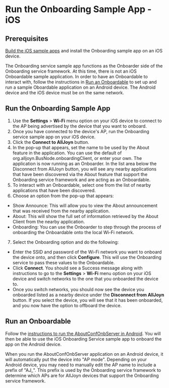 # Run the Onboarding Sample App - iOS

## Prerequisites

[Build the iOS sample apps][build-ios-osx] and install the 
Onboarding sample app on an iOS device.

The Onboarding service sample app functions as the Onboarder 
side of the Onboarding service framework. At this time, there 
is not an iOS Onboardable sample application. In order to have 
an Onboardable to interact with, follow the instructions in 
[Run an Onboardable][run-onboardable] to set up and run a 
sample Oboardable application on an Android device. The Android 
device and the iOS device must be on the same network.

## Run the Onboarding Sample App

1. Use the **Settings** > **Wi-Fi** menu option on your iOS device 
to connect to the AP being advertised by the device that you want to onboard.
2. Once you have connected to the device's AP, run the 
Onboarding service sample app on your iOS device.
3. Click the **Connect to AllJoyn** button.
4. In the pop-up that appears, set the name to be used 
by the About feature in the application. You can use the 
default of org.alljoyn.BusNode.onboardingClient, or enter your own.
The application is now running as an Onboarder. In the list 
area below the Disconnect from AllJoyn button, you will see 
any nearby applications that have been discovered via the 
About feature that support the Onboarding service framework 
and are acting as an Onboardable.
5. To interact with an Onboardable, select one from the list 
of nearby applications that have been discovered.
6. Choose an option from the pop-up that appears:
  * Show Announce: This will allow you to view the About 
  announcement that was received from the nearby application.
  * About: This will show the full set of information 
  retrieved by the About Client from the nearby application.
  * Onboarding: You can use the Onboarder to step through 
  the process of onboarding the Onboardable onto the local Wi-Fi network.
7. Select the Onboarding option and do the following:
  * Enter the SSID and password of the Wi-Fi network you want 
  to onboard the device onto, and then click **Configure**. 
  This will use the Onboarding service to pass these values to the Onboardable.
  * Click **Connect**. You should see a Success message along 
  with instructions to go to the **Settings** > **Wi-Fi** menu 
  option on your iOS device and switch networks to the one 
  that you onboarded the device to.
  * Once you switch networks, you should now see the device 
  you onboarded listed as a nearby device under the 
  **Disconnect from AllJoyn** button. If you select the device, 
  you will see that it has been onboarded, and you now have the 
  option to offboard the device.

## Run an Onboardable

Follow the [instructions to run the AboutConfOnbServer in Android][onboardable]. 
You will then be able to use the iOS Onboarding Service 
sample app to onboard the app on the Android device.

When you run the AboutConfOnbServer application on an Android device, 
it will automatically put the device into "AP mode". Depending on your 
Android device, you may need to manually edit the AP name to include 
a prefix of "AJ_". This prefix is used by the Onboarding service framework 
to determine which APs are for AllJoyn devices that support the Onboarding service framework. 

[build-ios-osx]: /develop/building/ios_osx
[run-onboardable]: #run-an-onboardable
[onboardable]: /develop/run-sample-apps/onboarding/android#running-android-sample-onboardingserver